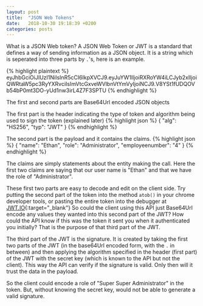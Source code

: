 ```yaml
---
layout: post
title:  "JSON Web Tokens"
date:   2018-10-30 19:18:39 +0200
categories: posts
---
```

What is a JSON Web token?
A JSON Web Token or JWT is a standard that defines a way of sending information as a JSON object.
It is a string which is seperated into three parts by `.`'s, here is an example.

{% highlight plaintext %}
eyJhbGciOiJIUzI1NiIsInR5cCI6IkpXVCJ9.eyJuYW1lIjoiRXRoYW4iLCJyb2xlIjoiQWRtaW5pc3RyYXRvciIsImVtcGxveWVlbnVtYmVyIjoiNCJ9.V8YSt1fUDQOVb54bP0mt3DO-yUd1nw3irL4Z7F3SPTU
{% endhighlight %}

The first and second parts are Base64Url encoded JSON objects

The first part is the header indicating the type of token and algorithm being used to sign the token (explained later)
{% highlight json %}
{
  "alg": "HS256",
  "typ": "JWT"
}
{% endhighlight %}

The second part is the payload and it contains the claims.
{% highlight json %}
{
  "name": "Ethan",
  "role": "Administrator",
  "employeenumber": "4"
}
{% endhighlight %}

The claims are simply statements about the entity making the call. 
Here the first two claims are saying that our user name is "Ethan" and that we have the role of "Administrator".



These first two parts are easy to decode and edit on the client side.  Try putting the second part of the token into the method `atob()` in your chrome developer tools, or pasting the entire token into the debugger at [JWT.IO](https://jwt.io/#debugger-io?token=eyJhbGciOiJIUzI1NiIsInR5cCI6IkpXVCJ9.eyJuYW1lIjoiRXRoYW4iLCJyb2xlIjoiQWRtaW5pc3RyYXRvciIsImVtcGxveWVlbnVtYmVyIjoiNCJ9.V8YSt1fUDQOVb54bP0mt3DO-yUd1nw3irL4Z7F3SPTU){:target="_blank"}
So could the client using this API just Base64Url encode any values they wanted into this second part of the JWT?
How could the API know if this was the token it sent you when it authenticated you initially?
That is the purpose of that third part of the JWT.

The third part of the JWT is the signature.  It is created by taking the first two parts of the JWT (in the base64Url encoded form, with the `.` in between)
and then applying the algorithm specified in the header (first part) of the JWT with the secret key (which is known to the API but not the client).
This way the API can verify if the signature is valid.  Only then will it trust the data in the payload.

So the client could encode a role of "Super Super Administrator" in the token.  But, without knowing the secret key, would not be able to generate a valid signature.
